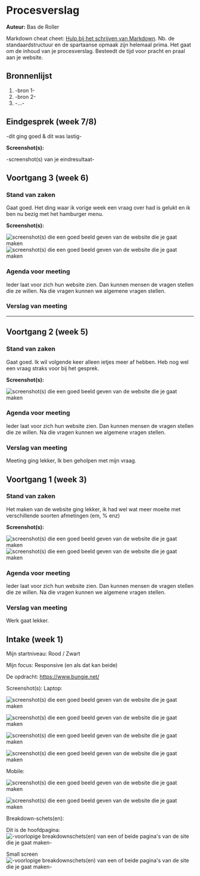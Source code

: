 # Procesverslag
**Auteur:** Bas de Roller

Markdown cheat cheet: [Hulp bij het schrijven van Markdown](https://github.com/adam-p/markdown-here/wiki/Markdown-Cheatsheet). Nb. de standaardstructuur en de spartaanse opmaak zijn helemaal prima. Het gaat om de inhoud van je procesverslag. Besteedt de tijd voor pracht en praal aan je website.



## Bronnenlijst
1. -bron 1-
2. -bron 2-
3. -...-



## Eindgesprek (week 7/8)

-dit ging goed & dit was lastig-

**Screenshot(s):**

-screenshot(s) van je eindresultaat-



## Voortgang 3 (week 6)

### Stand van zaken

Gaat goed. Het ding waar ik vorige week een vraag over had is gelukt en ik ben nu bezig met het hamburger menu.

**Screenshot(s):**

![screenshot(s) die een goed beeld geven van de website die je gaat maken](images/screenshotgesprek1.png)
![screenshot(s) die een goed beeld geven van de website die je gaat maken](images/screenshotgesprek2.png)

### Agenda voor meeting

Ieder laat voor zich hun website zien. Dan kunnen mensen de vragen stellen die ze willen. Na die vragen kunnen we algemene vragen stellen.

### Verslag van meeting

---



## Voortgang 2 (week 5)

### Stand van zaken

Gaat goed. Ik wil volgende keer alleen ietjes meer af hebben. Heb nog wel een vraag straks voor bij het gesprek.

**Screenshot(s):**

![screenshot(s) die een goed beeld geven van de website die je gaat maken](images/Voortgang2frondend.png)

### Agenda voor meeting

Ieder laat voor zich hun website zien. Dan kunnen mensen de vragen stellen die ze willen. Na die vragen kunnen we algemene vragen stellen.

### Verslag van meeting

Meeting ging lekker, Ik ben geholpen met mijn vraag.




## Voortgang 1 (week 3)

### Stand van zaken

Het maken van de website ging lekker, ik had wel wat meer moeite met verschillende soorten afmetingen (em, % enz)

**Screenshot(s):**

![screenshot(s) die een goed beeld geven van de website die je gaat maken](images/Voortgang.png)
![screenshot(s) die een goed beeld geven van de website die je gaat maken](images/Voortgang2.png)

### Agenda voor meeting

Ieder laat voor zich hun website zien. Dan kunnen mensen de vragen stellen die ze willen. Na die vragen kunnen we algemene vragen stellen.

### Verslag van meeting

Werk gaat lekker.



## Intake (week 1)

Mijn startniveau: Rood / Zwart

Mijn focus: Responsive (en als dat kan beide)

De opdracht: https://www.bungie.net/

Screenshot(s):
Laptop:

![screenshot(s) die een goed beeld geven van de website die je gaat maken](images/HomeBungienet.png)

![screenshot(s) die een goed beeld geven van de website die je gaat maken](images/HomeBungienet2.png)

![screenshot(s) die een goed beeld geven van de website die je gaat maken](images/BungienetBeyond.png)

![screenshot(s) die een goed beeld geven van de website die je gaat maken](images/SeasonsBungienet.png)

Mobile:

![screenshot(s) die een goed beeld geven van de website die je gaat maken](images/MobileHome.jpeg)

![screenshot(s) die een goed beeld geven van de website die je gaat maken](images/MobileNav.jpeg)

Breakdown-schets(en):

Dit is de hoofdpagina:
![-voorlopige breakdownschets(en) van een of beide pagina's van de site die je gaat maken-](images/Wireframe1.png)

Small screen
![-voorlopige breakdownschets(en) van een of beide pagina's van de site die je gaat maken-](images/bungienetsmall.png)
